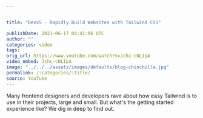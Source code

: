 ```yaml
---


title: "Devx5 - Rapidly Build Websites with Tailwind CSS"

publishDate: 2021-06-17 04:41:06 UTC
author: ""
categories: video
tags: 
orig_url: https://www.youtube.com/watch?v=Jchc-cNLIpA
video_embed: Jchc-cNLIpA
image: "../../../assets/images/defaults/blog-chinchilla.jpg"
permalink: /:categories/:title/
source: YouTube
---
```

Many frontend designers and developers rave about how easy Tailwind is to use in their projects, large and small. But what's the getting started experience like? We dig in deep to find out.